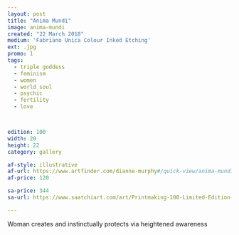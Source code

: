```yaml
---
layout: post
title: "Anima Mundi"
image: anima-mundi
created: "22 March 2018"
medium: 'Fabriano Unica Colour Inked Etching'
ext: .jpg
promo: 1
tags:
  - triple goddess
  - feminism
  - women
  - world soul
  - psychic
  - fertility
  - love



edition: 100
width: 20
height: 22
category: gallery

af-style: illustrative
af-url: https://www.artfinder.com/dianne-murphy#/quick-view/anima-mundi-bf03
af-price: 120

sa-price: 344
sa-url: https://www.saatchiart.com/art/Printmaking-100-Limited-Edition-1-of-100/19454/4155518/view

---
```


Woman creates and instinctually protects via heightened awareness